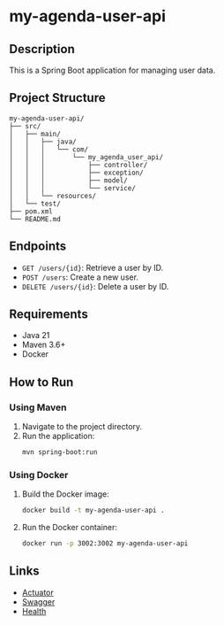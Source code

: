 # my-agenda-user-api

## Description
This is a Spring Boot application for managing user data.

## Project Structure

```
my-agenda-user-api/
├── src/
│   ├── main/
│   │   ├── java/
│   │   │   └── com/
│   │   │       └── my_agenda_user_api/
│   │   │           ├── controller/
│   │   │           ├── exception/
│   │   │           ├── model/
│   │   │           └── service/
│   │   └── resources/
│   └── test/
├── pom.xml
└── README.md
```

## Endpoints
- `GET /users/{id}`: Retrieve a user by ID.
- `POST /users`: Create a new user.
- `DELETE /users/{id}`: Delete a user by ID.

## Requirements
- Java 21
- Maven 3.6+
- Docker

## How to Run

### Using Maven
1. Navigate to the project directory.
2. Run the application:
   ```sh
   mvn spring-boot:run
   ```

### Using Docker
1. Build the Docker image:
   ```sh
   docker build -t my-agenda-user-api .
   ```
2. Run the Docker container:
   ```sh
   docker run -p 3002:3002 my-agenda-user-api
   ```

## Links
- [Actuator](http://localhost:3002/actuator)
- [Swagger](http://localhost:3002/swagger-ui/index.html)
- [Health](http://localhost:3002/health)